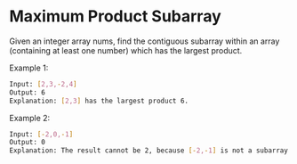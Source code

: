# Maximum Product Subarray

Given an integer array nums, find the contiguous subarray within an array (containing at least one number) which has the largest product.

Example 1:

```bash
Input: [2,3,-2,4]
Output: 6
Explanation: [2,3] has the largest product 6.
```

Example 2:

```bash
Input: [-2,0,-1]
Output: 0
Explanation: The result cannot be 2, because [-2,-1] is not a subarray.
```